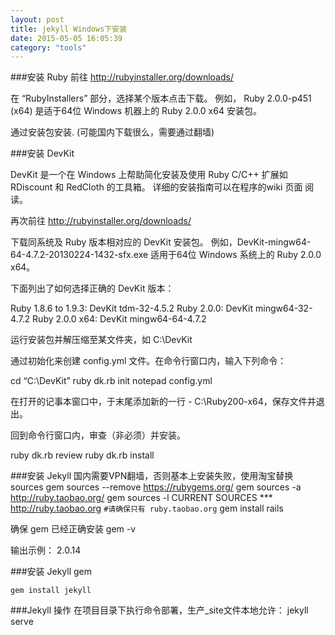 ```yaml
---
layout: post
title: jekyll Windows下安装
date: 2015-05-05 16:05:39
category: "tools"
---
```


###安装 Ruby
前往 http://rubyinstaller.org/downloads/

在 “RubyInstallers” 部分，选择某个版本点击下载。
例如， Ruby 2.0.0-p451 (x64) 是适于64位 Windows 机器上的 Ruby 2.0.0 x64 安装包。

通过安装包安装.
(可能国内下载很么，需要通过翻墙)

###安装 DevKit

DevKit 是一个在 Windows 上帮助简化安装及使用 Ruby C/C++ 扩展如 RDiscount 和 RedCloth 的工具箱。 详细的安装指南可以在程序的wiki 页面 阅读。

再次前往 http://rubyinstaller.org/downloads/

下载同系统及 Ruby 版本相对应的 DevKit 安装包。 例如，DevKit-mingw64-64-4.7.2-20130224-1432-sfx.exe 适用于64位 Windows 系统上的 Ruby 2.0.0 x64。

下面列出了如何选择正确的 DevKit 版本：

Ruby 1.8.6 to 1.9.3: DevKit tdm-32-4.5.2
Ruby 2.0.0: DevKit mingw64-32-4.7.2
Ruby 2.0.0 x64: DevKit mingw64-64-4.7.2

运行安装包并解压缩至某文件夹，如 C:\DevKit

通过初始化来创建 config.yml 文件。在命令行窗口内，输入下列命令：

cd “C:\DevKit”
ruby dk.rb init
notepad config.yml

在打开的记事本窗口中，于末尾添加新的一行 - C:\Ruby200-x64，保存文件并退出。

回到命令行窗口内，审查（非必须）并安装。

ruby dk.rb review
ruby dk.rb install

###安装 Jekyll
国内需要VPN翻墙，否则基本上安装失败，使用淘宝替换sources
    gem sources --remove https://rubygems.org/
	gem sources -a http://ruby.taobao.org/
	gem sources -l
	CURRENT SOURCES ***
	http://ruby.taobao.org
	`#请确保只有 ruby.taobao.org`
	gem install rails
	
确保 gem 已经正确安装
	gem -v

输出示例：
	2.0.14

###安装 Jekyll gem

	gem install jekyll

###Jekyll 操作
在项目目录下执行命令部署，生产_site文件本地允许：
	jekyll serve